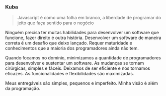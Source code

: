### Kuba

> Javascript é como uma folha em branco, a liberdade de programar do jeito que faça sentido para o negócio

Ninguém precisa ter muitas habilidades para desenvolver um software que funcione, fazer direito é outra história. Desenvolver um software de maneira correta é um desafio que deixo lançado. Requer maturidade e conhecimentos que a maioria dos programadores ainda não tem.

Quando focamos no domínio, minimizamos a quantidade de programadores para desenvolver e sustentar um software. As mudanças se tornam cirúrgicas, simples e fáceis. Deixamos de ser eficiente e nos tornamos eficazes. As funcionalidades e flexibilidades são maximizadas.

Meus entregáveis são simples, pequenos e imperfeito. Minha visão é além da programação.
